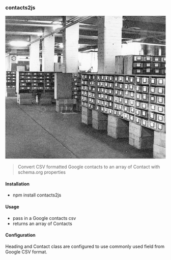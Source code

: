 ### contacts2js

![](cards.jpg)

> Convert CSV formatted Google contacts to an array of Contact with schema.org properties

#### Installation

- npm install contacts2js

#### Usage

- pass in a Google contacts csv
- returns an array of Contacts

#### Configuration

Heading and Contact class are configured to use commonly used field from Google CSV format.
